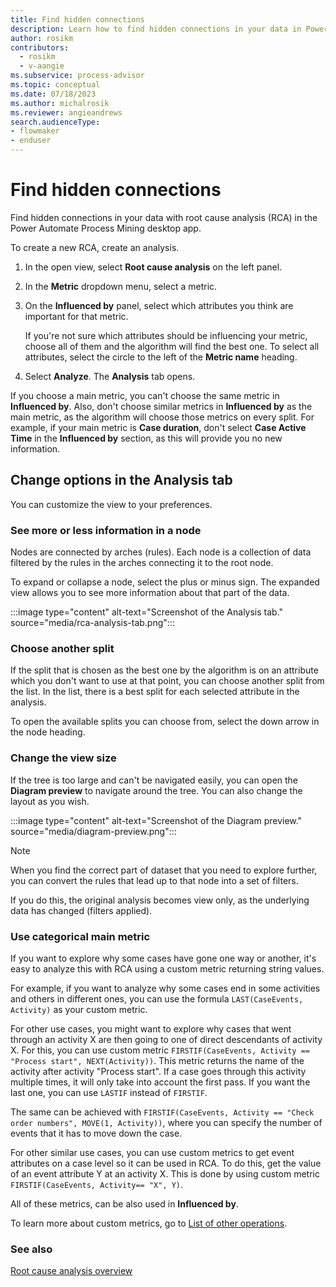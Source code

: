 ```yaml
---
title: Find hidden connections
description: Learn how to find hidden connections in your data in Power Automate Process Mining.
author: rosikm
contributors:
  - rosikm
  - v-aangie
ms.subservice: process-advisor
ms.topic: conceptual
ms.date: 07/18/2023
ms.author: michalrosik
ms.reviewer: angieandrews
search.audienceType:
- flowmaker
- enduser
---
```


# Find hidden connections

Find hidden connections in your data with root cause analysis (RCA) in the Power Automate Process Mining desktop app.

To create a new RCA, create an analysis.

1. In the open view, select **Root cause analysis** on the left panel.

1. In the **Metric** dropdown menu, select a metric.

1. On the **Influenced by** panel, select which attributes you think are important for that metric.

   If you're not sure which attributes should be influencing your metric, choose all of them and the algorithm will find the best one. To select all attributes, select the circle to the left of the **Metric name** heading.

1. Select **Analyze**. The **Analysis** tab opens.

If you choose a main metric, you can't choose the same metric in **Influenced by**. Also, don't choose similar metrics in **Influenced by** as the main metric, as the algorithm will choose those metrics on every split. For example, if your main metric is **Case duration**, don't select **Case Active Time** in the **Influenced by** section, as this will provide you no new information.

## Change options in the Analysis tab

You can customize the view to your preferences.

### See more or less information in a node

Nodes are connected by arches (rules). Each node is a collection of data filtered by the rules in the arches connecting it to the root node.

To expand or collapse a node, select the plus or minus sign. The expanded view allows you to see more information about that part of the data.

:::image type="content" alt-text="Screenshot of the Analysis tab." source="media/rca-analysis-tab.png":::

### Choose another split

If the split that is chosen as the best one by the algorithm is on an attribute which you don't want to use at that point, you can choose another split from the list. In the list, there is a best split for each selected attribute in the analysis.

To open the available splits you can choose from, select the down arrow in the node heading.

### Change the view size

If the tree is too large and can't be navigated easily, you can open the **Diagram preview** to navigate around the tree. You can also change the layout as you wish.

:::image type="content" alt-text="Screenshot of the Diagram preview." source="media/diagram-preview.png":::

> [!NOTE]
>
> When you find the correct part of dataset that you need to explore further, you can convert the rules that lead up to that node into a set of filters. 
>
> If you do this, the original analysis becomes view only, as the underlying data has changed (filters applied).

### Use categorical main metric

If you want to explore why some cases have gone one way or another, it's easy to analyze this with RCA using a custom metric returning string values.

For example, if you want to analyze why some cases end in some activities and others in different ones, you can use the formula `LAST(CaseEvents, Activity)` as your custom metric.

For other use cases, you might want to explore why cases that went through an activity X are then going to one of direct descendants of activity X. For this, you can use custom metric `FIRSTIF(CaseEvents, Activity == "Process start", NEXT(Activity))`. This metric returns the name of the activity after activity "Process start". If a case goes through this activity multiple times, it will only take into account the first pass. If you want the last one, you can use `LASTIF` instead of `FIRSTIF`.

The same can be achieved with `FIRSTIF(CaseEvents, Activity == "Check order numbers", MOVE(1, Activity))`, where you can specify the number of events that it has to move down the case.

For other similar use cases, you can use custom metrics to get event attributes on a case level so it can be used in RCA. To do this, get the value of an event attribute Y at an activity X. This is done by using custom metric `FIRSTIF(CaseEvents, Activity== "X", Y)`.

All of these metrics, can be also used in **Influenced by**.

To learn more about custom metrics, go to [List of other operations](other-operations.md).

### See also

[Root cause analysis overview](root-cause-analysis-overview.md)
